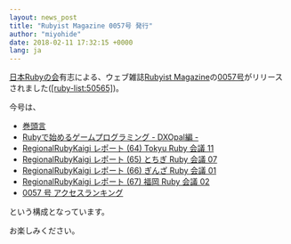 ```yaml
---
layout: news_post
title: "Rubyist Magazine 0057号 発行"
author: "miyohide"
date: 2018-02-11 17:32:15 +0000
lang: ja
---
```


[日本Rubyの会][1]有志による、ウェブ雑誌[Rubyist Magazine][2]の[0057号][3]がリリースされました([\[ruby-list:50565\]][4])。

今号は、

* [巻頭言](http://magazine.rubyist.net/?0057-ForeWord)
* [Rubyで始めるゲームプログラミング - DXOpal編 -](http://magazine.rubyist.net/?0057-GameProgramingWithDXOpal)
* [RegionalRubyKaigi レポート (64) Tokyu Ruby 会議 11](http://magazine.rubyist.net/?0057-TokyuRubyKaigi11Report)
* [RegionalRubyKaigi レポート (65) とちぎ Ruby 会議 07](http://magazine.rubyist.net/?0057-TochigiRubyKaigi07Report)
* [RegionalRubyKaigi レポート (66) ぎんざ Ruby 会議 01](http://magazine.rubyist.net/?0057-GinzaRubyKaigi01Report)
* [RegionalRubyKaigi レポート (67) 福岡 Ruby 会議 02](http://magazine.rubyist.net/?0057-FukuokaRubyKaigi02Report)
* [0057 号 アクセスランキング](http://magazine.rubyist.net/?0057-RubyistMagazineRanking)

という構成となっています。

お楽しみください。

[1]: http://ruby-no-kai.org
[2]: http://magazine.rubyist.net/
[3]: http://magazine.rubyist.net/?0057
[4]: http://blade.nagaokaut.ac.jp/cgi-bin/scat.rb/ruby/ruby-list/50654
